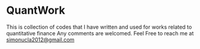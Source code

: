 # QuantWork
This is collection of codes that I have written and used for works related to quantitative finance
Any comments are welcomed. Feel Free to reach me at simonucla2012@gmail.com
